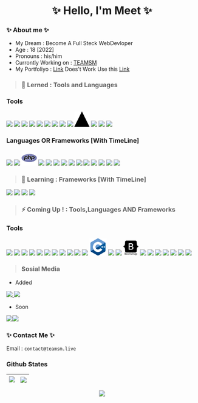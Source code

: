 <!-- Header -->
<h1 align="center">✨ Hello, I'm Meet ✨</h1>
<h3 align="center"></h3>

 ### ✨ About me ✨

 - My Dream : Become A Full Steck WebDevloper
 - Age : 18 [2022]
 - Pronouns : his/him
 - Currontly Working on : [TEAMSM](https://teamsm.live)
 - My Portfoliyo : [Link](https://meetbhingradiya.github.io/MeetBhingradiya/) Does't Work Use this [Link](https://meetbhingradiya.github.io/MeetBhingradiya/)
> ### 🔭 Lerned : Tools and Languages

 ### Tools
<p align="left">
<img src="https://img.icons8.com/color/48/000000/visual-studio-code-2019.png"/>
<img src="https://img.icons8.com/color/48/000000/git.png"/>
<img src="https://img.icons8.com/fluency/48/000000/stackoverflow.png"/>
<img src="https://img.icons8.com/fluency/48/000000/google-drive--v2.png"/>
<img src="https://img.icons8.com/color/48/000000/visual-studio--v2.png"/>
<img src="https://img.icons8.com/fluency/48/000000/microsoft-word-2019.png"/>
<img src="https://img.icons8.com/fluency/48/000000/microsoft-excel-2019.png"/>
<img src="https://img.icons8.com/fluency/48/000000/microsoft-powerpoint-2019.png"/>
<img src="https://img.icons8.com/fluency/48/000000/microsoft-onenote-2019.png"/>
<img src="./Module/Image/vercel-icon-dark.png" width="40" height="40"/>
<img src="https://img.icons8.com/color/48/000000/filezilla.png"/>
<img src="https://img.icons8.com/external-tal-revivo-shadow-tal-revivo/42/null/external-postman-is-the-only-complete-api-development-environment-logo-shadow-tal-revivo.png"/>
<img src="https://img.icons8.com/color/48/000000/codepen.png"/>
</p>

 ### Languages OR Frameworks [With TimeLine]
<p align="left">
<img src="https://img.icons8.com/color/48/000000/html-5--v1.png"/>
<img src="https://img.icons8.com/color/48/000000/css3.png"/>
<img src="https://raw.githubusercontent.com/devicons/devicon/master/icons/php/php-original.svg" alt="php" width="40" height="40"/>
<img src="https://img.icons8.com/color/48/000000/mysql-logo.png"/>
<img src="https://img.icons8.com/color/48/000000/maria-db.png"/>
<img src="https://img.icons8.com/color/48/000000/java-coffee-cup-logo--v1.png"/>
<img src="https://img.icons8.com/color/48/000000/javascript--v1.png"/>
<img src="https://img.icons8.com/sf-regular-filled/48/000000/github.png"/>
<img src="https://img.icons8.com/color/48/000000/nodejs.png"/>
<img src="https://img.icons8.com/nolan/48/react-native.png"/>
<img src="https://img.icons8.com/color/48/000000/firebase.png"/>
<img src="https://img.icons8.com/color/48/000000/mongodb.png"/>
<img src="https://img.icons8.com/color/48/000000/typescript.png"/>
<img src="https://img.icons8.com/color/48/000000/sass.png"/>

</p>

> ### 🌱 Learning : Frameworks [With TimeLine]

<p align="left">
<img src="https://img.icons8.com/color/48/null/amazon-web-services.png"/>
<img src="https://img.icons8.com/color/48/000000/c-programming.png"/>
<img src="https://img.icons8.com/color/48/000000/android-studio--v2.png"/>
<img src="https://img.icons8.com/color/48/null/dart.png"/>
</p>

> ### ⚡ Coming Up ! : Tools,Languages AND Frameworks

 ### Tools

<p align="left">
<img src="https://img.icons8.com/color/48/000000/flutter.png"/>
<img src="https://img.icons8.com/color/48/000000/python--v1.png"/>
<img src="https://img.icons8.com/fluency/48/000000/docker.png"/>
<img src="https://img.icons8.com/color/48/000000/angularjs.png"/>
<img src="https://img.icons8.com/external-tal-revivo-shadow-tal-revivo/44/null/external-auth0-the-solution-you-need-for-web-mobile-iot-and-internal-applications-logo-shadow-tal-revivo.png"/>
<img src="https://img.icons8.com/fluency/52/null/filmora.png"/>
<img src="https://img.icons8.com/color/48/null/adobe-photoshop--v1.png"/>
<img src="https://img.icons8.com/fluency/48/null/google-cloud.png"/>
<img src="https://img.icons8.com/external-tal-revivo-shadow-tal-revivo/40/null/external-digital-ocean-a-cloud-infrastructure-with-data-centers-worldwide-logo-shadow-tal-revivo.png"/>
<img src="https://img.icons8.com/color/48/null/figma--v1.png"/>

<img src="https://img.icons8.com/color/48/000000/graphql.png"/>
<img src="https://raw.githubusercontent.com/devicons/devicon/master/icons/cplusplus/cplusplus-original.svg" alt="cplusplus" width="45" height="45"/>
<img src="https://img.icons8.com/color/48/000000/tailwindcss.png"/>
<img src="https://img.icons8.com/color/48/000000/c-sharp-logo.png"/>
<img src="https://raw.githubusercontent.com/devicons/devicon/master/icons/bootstrap/bootstrap-plain-wordmark.svg" alt="bootstrap" width="40" height="40"/>
<img src="https://img.icons8.com/color/48/000000/django.png"/>
<img src="https://img.icons8.com/color/48/000000/flask.png"/>
<img src="https://img.icons8.com/color/48/000000/vue-js.png"/>
<img src="https://img.icons8.com/color/48/000000/notepad-plus-plus.png"/>
<img src="https://img.icons8.com/color/48/000000/unity.png"/>
<img src="https://img.icons8.com/fluency/48/000000/swift.png"/>
<img src="https://img.icons8.com/color/48/000000/wordpress.png"/>
</p>

 > ### Sosial Media

+ Added

<p align="left">
    <a href="https://www.youtube.com/@meetbhingradiya" target="blank">
        <img src="https://img.icons8.com/fluency/48/000000/youtube-play.png"/>
    </a>
    <a href="https://www.linkedin.com/in/meet-bhingradiya-b10011241/" target="blank">
        <img src="https://img.icons8.com/fluency/48/000000/linkedin-2.png"/>
    </a>

+ Soon

<img src="https://img.icons8.com/color/48/000000/discord-logo.png"/><img src="https://img.icons8.com/fluency/48/000000/patreon.png"/>
</p>

 ### ✨ Contact Me ✨

 Email : ```contact@teamsm.live```

### Github States
<!-- <img align="center" src="https://github-readme-streak-stats.herokuapp.com/?user=MeetBhingradiya&theme=buefy" /> -->
|  <img align="left" src="https://github-readme-stats.vercel.app/api/top-langs/?username=MeetBhingradiya&layout=compact&theme=tokyonight&hide_border=true" /> | <img align="center" src="https://github-readme-stats.vercel.app/api?username=MeetBhingradiya&show_icons=true&include_all_commits=true&hide_border=true" /> |
| --- | --- |

 <p align="center"><img src="https://profile-counter.glitch.me/MeetBhingradiya/count.svg" align="center" /></p>
